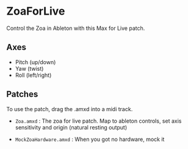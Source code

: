 # ZoaForLive
Control the Zoa in Ableton with this Max for Live patch. 

## Axes
* Pitch (up/down)
* Yaw (twist)
* Roll (left/right)

## Patches
To use the patch, drag the .amxd into a midi track. 

* `Zoa.amxd` : The zoa for live patch. Map to ableton controls, set axis sensitivity and origin (natural resting output) 

* `MockZoaHardware.amxd` : When you got no hardware, mock it
